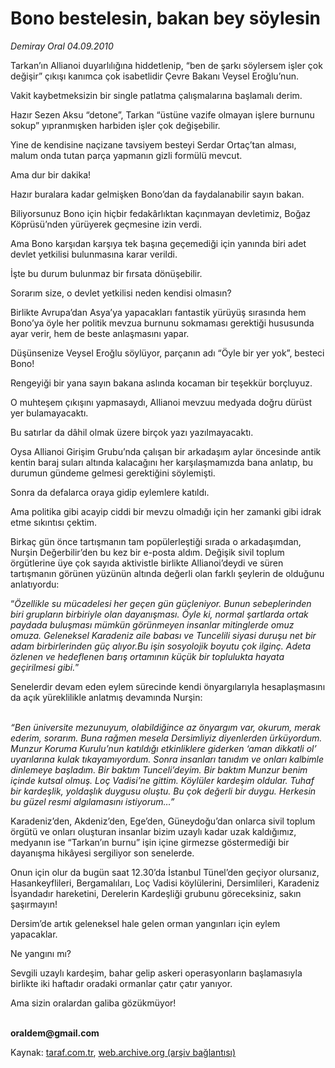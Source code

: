 # Bono bestelesin, bakan bey söylesin

*Demiray Oral 04.09.2010*

<div class="yazi"><p>Tarkan’ın Allianoi duyarlılığına hiddetlenip, “ben de şarkı söylersem işler çok değişir” çıkışı kanımca çok isabetlidir Çevre Bakanı Veysel Eroğlu’nun.</p>
<p>Vakit kaybetmeksizin bir single patlatma çalışmalarına başlamalı derim.</p>
<p>Hazır Sezen Aksu “detone”, Tarkan “üstüne vazife olmayan işlere burnunu sokup” yıpranmışken harbiden işler çok değişebilir.</p>
<p>Yine de kendisine naçizane tavsiyem besteyi Serdar Ortaç’tan alması, malum onda tutan parça yapmanın gizli formülü mevcut.</p>
<p>Ama dur bir dakika! </p>
<p>Hazır buralara kadar gelmişken Bono’dan da faydalanabilir sayın bakan.</p>
<p>Biliyorsunuz Bono için hiçbir fedakârlıktan kaçınmayan devletimiz, Boğaz Köprüsü’nden yürüyerek geçmesine izin verdi.</p>
<p>Ama Bono karşıdan karşıya tek başına geçemediği için yanında biri adet devlet yetkilisi bulunmasına karar verildi.</p>
<p>İşte bu durum bulunmaz bir fırsata dönüşebilir.</p>
<p>Sorarım size, o devlet yetkilisi neden kendisi olmasın?</p>
<p>Birlikte Avrupa’dan Asya’ya yapacakları fantastik yürüyüş sırasında hem Bono’ya öyle her politik mevzua burnunu sokmaması gerektiği hususunda ayar verir, hem de beste anlaşmasını yapar.</p>
<p>Düşünsenize Veysel Eroğlu söylüyor, parçanın adı “Öyle bir yer yok”, besteci Bono!</p>
<p>Rengeyiği bir yana sayın bakana aslında kocaman bir teşekkür borçluyuz.</p>
<p>O muhteşem çıkışını yapmasaydı, Allianoi mevzuu medyada doğru dürüst yer bulamayacaktı.</p>
<p>Bu satırlar da dâhil olmak üzere birçok yazı yazılmayacaktı.</p>
<p>Oysa Allianoi Girişim Grubu’nda çalışan bir arkadaşım aylar öncesinde antik kentin baraj suları altında kalacağını her karşılaşmamızda bana anlatıp, bu durumun gündeme gelmesi gerektiğini söylemişti.</p>
<p>Sonra da defalarca oraya gidip eylemlere katıldı.</p>
<p>Ama politika gibi acayip ciddi bir mevzu olmadığı için her zamanki gibi idrak etme sıkıntısı çektim.</p>
<p>Birkaç gün önce tartışmanın tam popülerleştiği sırada o arkadaşımdan, Nurşin Değerbilir’den bu kez bir e-posta aldım. Değişik sivil toplum örgütlerine üye çok sayıda aktivistle birlikte Allianoi’deydi ve süren tartışmanın görünen yüzünün altında değerli olan farklı şeylerin de olduğunu anlatıyordu:</p>
<p>“<i>Özellikle su mücadelesi her geçen gün güçleniyor. Bunun sebeplerinden biri grupların birbiriyle olan dayanışması. Öyle ki, normal şartlarda ortak paydada buluşması mümkün görünmeyen insanlar mitinglerde omuz omuza. Geleneksel Karadeniz aile babası ve Tuncelili siyasi duruşu net bir adam birbirlerinden güç alıyor.Bu işin sosyolojik boyutu çok ilginç. Adeta özlenen ve hedeflenen barış ortamının küçük bir toplulukta hayata geçirilmesi gibi.</i>”</p>
<p>Senelerdir devam eden eylem sürecinde kendi önyargılarıyla hesaplaşmasını da açık yüreklilikle anlatmış devamında Nurşin:</p>
<p><i><br/>“Ben üniversite mezunuyum, olabildiğince az önyargım var, okurum, merak ederim, sorarım. Buna rağmen mesela Dersimliyiz diyenlerden ürküyordum. Munzur Koruma Kurulu’nun katıldığı etkinliklere giderken ‘aman dikkatli ol’ uyarılarına kulak tıkayamıyordum. Sonra insanları tanıdım ve onları kalbimle dinlemeye başladım. Bir baktım Tunceli’deyim. Bir baktım Munzur benim içinde kutsal olmuş. Loç Vadisi’ne gittim. Köylüler kardeşim oldular. Tuhaf bir kardeşlik, yoldaşlık duygusu oluştu. Bu çok değerli bir duygu. Herkesin bu güzel resmi algılamasını istiyorum…”</i></p>
<p>Karadeniz’den, Akdeniz’den, Ege’den, Güneydoğu’dan onlarca sivil toplum örgütü ve onları oluşturan insanlar bizim uzaylı kadar uzak kaldığımız, medyanın ise “Tarkan’ın burnu” işin içine girmezse göstermediği bir dayanışma hikâyesi sergiliyor son senelerde.</p>
<p>Onun için olur da bugün saat 12.30’da İstanbul Tünel’den geçiyor olursanız, Hasankeyflileri, Bergamalıları, Loç Vadisi köylülerini, Dersimlileri, Karadeniz İsyandadır hareketini, Derelerin Kardeşliği grubunu göreceksiniz, sakın şaşırmayın!</p>
<p>Dersim’de artık geleneksel hale gelen orman yangınları için eylem yapacaklar.</p>
<p>Ne yangını mı?</p>
<p>Sevgili uzaylı kardeşim, bahar gelip askeri operasyonların başlamasıyla birlikte iki haftadır oradaki ormanlar çatır çatır yanıyor.</p>
<p>Ama sizin oralardan galiba gözükmüyor!</p>
<p><b><br/>oraldem@gmail.com</b></p></div>

Kaynak: [taraf.com.tr](http://www.taraf.com.tr:80/demiray-oral/makale-bono-bestelesin-bakan-bey-soylesin.htm), [web.archive.org (arşiv bağlantısı)](http://web.archive.org/web/20100905194424/http://www.taraf.com.tr:80/demiray-oral/makale-bono-bestelesin-bakan-bey-soylesin.htm)
